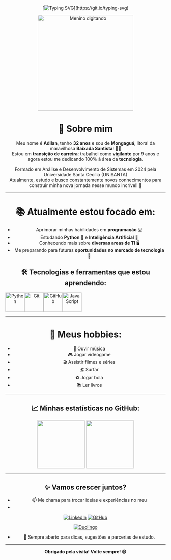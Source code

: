 <div align="center">

[![Typing SVG](https://readme-typing-svg.demolab.com?font=Fira+Code&weight=600&pause=1000&color=FFFFFF&center=true&vCenter=true&random=false&width=435&lines=%F0%9F%98%84+Sejam+Bem+Vindos+ao+meu+Mundo!)](https://git.io/typing-svg)
</div>

<div align="center">

<div align="center">
  <img src="https://user-images.githubusercontent.com/74038190/216644497-1951db19-8f3d-4e44-ac08-8e9d7e0d94a7.gif" alt="Menino digitando" width="300" />
</div>


# 💬 Sobre mim

Meu nome é **Adilan**, tenho **32 anos** e sou de **Mongaguá**, litoral da maravilhosa **Baixada Santista**! 🌊🌴  
Estou em **transição de carreira**: trabalhei como **vigilante** por 9 anos e agora estou me dedicando 100% à área da **tecnologia**.

Formado em Análise e Desenvolvimento de Sistemas em 2024 pela Universidade Santa Cecília (UNISANTA)  
Atualmente, estudo e busco constantemente novos conhecimentos para construir minha nova jornada nesse mundo incrível! 🚀

---

# 📚 Atualmente estou focado em:

- Aprimorar minhas habilidades em **programação** 💻
- Estudando **Python** 🐍 e **Inteligência Artificial** 🤖
- Conhecendo mais sobre **diversas areas de TI** 🖥️
- Me preparando para futuras **oportunidades no mercado de tecnologia** 🌟

## 🛠️ Tecnologias e ferramentas que estou aprendendo:

<div style="display: flex; align-items: center;">
  <img src="https://cdn.jsdelivr.net/gh/devicons/devicon/icons/python/python-original.svg" width="60" alt="Python" />
  <img src="https://cdn.jsdelivr.net/gh/devicons/devicon@latest/icons/git/git-original-wordmark.svg" width="60" alt="Git" />
  <img src="https://cdn.jsdelivr.net/gh/devicons/devicon@latest/icons/github/github-original-wordmark.svg" width="60" alt="GitHub" />
  <img src="https://cdn.jsdelivr.net/gh/devicons/devicon@latest/icons/javascript/javascript-original.svg" width="60" alt="JavaScript" />
 
</div>

---

# 🎯 Meus hobbies:

- 🎵 Ouvir música
- 🎮 Jogar videogame
- 🎬 Assistir filmes e séries
- 🏄 Surfar
- ⚽ Jogar bola
- 📚 Ler livros

---

## 📈 Minhas estatísticas no GitHub:

<div align="center">
  <img height="150em" src="https://github-readme-stats.vercel.app/api?username=adilanlf&show_icons=true&theme=dark&include_all_commits=true&count_private=true"/>
  <img height="150em" src="https://github-readme-stats.vercel.app/api/top-langs/?username=adilanlf&layout=compact&langs_count=7&theme=dark"/>
</div>

---

## ✨ Vamos crescer juntos?

- 📫 Me chama para trocar ideias e experiências no meu
-  
[![LinkedIn](https://img.shields.io/badge/LinkedIn-000000?style=for-the-badge&logo=linkedin&logoColor=8250df)](https://www.linkedin.com/in/adilan-costa-62173434b/)  [![GitHub](https://img.shields.io/badge/GitHub-000000?style=for-the-badge&logo=github&logoColor=8250df)](https://github.com/adilanlf)

[![Duolingo](https://img.shields.io/badge/Duolingo-%234DC730.svg?style=for-the-badge&logo=Duolingo&logoColor=white)](https://www.duolingo.com/profile/AdilanCost)

- 💬 Sempre aberto para dicas, sugestões e parcerias de estudo.

---

<div align="center">
  <strong>Obrigado pela visita! Volte sempre! 😄</strong>
</div>
